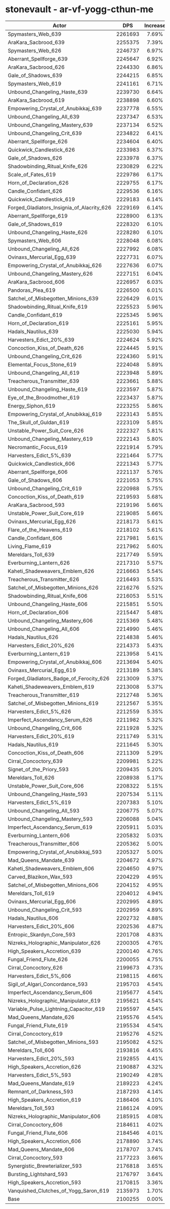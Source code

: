 # stonevault - ar-vf-yogg-cthun-me
| Actor | DPS | Increase |
|---|:---:|:---:|
|Spymasters_Web_639|2261693|7.69%|
|AraKara_Sacbrood_639|2255375|7.39%|
|Spymasters_Web_626|2246737|6.97%|
|Aberrant_Spellforge_639|2245647|6.92%|
|AraKara_Sacbrood_626|2244330|6.86%|
|Gale_of_Shadows_639|2244215|6.85%|
|Spymasters_Web_619|2241161|6.71%|
|Unbound_Changeling_Haste_639|2239730|6.64%|
|AraKara_Sacbrood_619|2238898|6.60%|
|Empowering_Crystal_of_Anubikkaj_639|2237778|6.55%|
|Unbound_Changeling_All_639|2237347|6.53%|
|Unbound_Changeling_Mastery_639|2237134|6.52%|
|Unbound_Changeling_Crit_639|2234822|6.41%|
|Aberrant_Spellforge_626|2234604|6.40%|
|Quickwick_Candlestick_626|2233983|6.37%|
|Gale_of_Shadows_626|2233978|6.37%|
|Shadowbinding_Ritual_Knife_626|2230829|6.22%|
|Scale_of_Fates_619|2229786|6.17%|
|Horn_of_Declaration_626|2229755|6.17%|
|Candle_Confidant_626|2229536|6.16%|
|Quickwick_Candlestick_619|2229183|6.14%|
|Forged_Gladiators_Insignia_of_Alacrity_626|2229169|6.14%|
|Aberrant_Spellforge_619|2228900|6.13%|
|Gale_of_Shadows_619|2228320|6.10%|
|Unbound_Changeling_Haste_626|2228280|6.10%|
|Spymasters_Web_606|2228048|6.08%|
|Unbound_Changeling_All_626|2227992|6.08%|
|Ovinaxs_Mercurial_Egg_639|2227731|6.07%|
|Empowering_Crystal_of_Anubikkaj_626|2227636|6.07%|
|Unbound_Changeling_Mastery_626|2227151|6.04%|
|AraKara_Sacbrood_606|2226957|6.03%|
|Pandoras_Plea_619|2226500|6.01%|
|Satchel_of_Misbegotten_Minions_639|2226429|6.01%|
|Shadowbinding_Ritual_Knife_619|2225523|5.96%|
|Candle_Confidant_619|2225345|5.96%|
|Horn_of_Declaration_619|2225161|5.95%|
|Hadals_Nautilus_639|2225030|5.94%|
|Harvesters_Edict_20%_639|2224624|5.92%|
|Concoction_Kiss_of_Death_626|2224445|5.91%|
|Unbound_Changeling_Crit_626|2224360|5.91%|
|Elemental_Focus_Stone_619|2224048|5.89%|
|Unbound_Changeling_All_619|2223948|5.89%|
|Treacherous_Transmitter_639|2223661|5.88%|
|Unbound_Changeling_Haste_619|2223597|5.87%|
|Eye_of_the_Broodmother_619|2223437|5.87%|
|Energy_Siphon_619|2223255|5.86%|
|Empowering_Crystal_of_Anubikkaj_619|2223143|5.85%|
|The_Skull_of_Guldan_619|2223109|5.85%|
|Unstable_Power_Suit_Core_626|2222327|5.81%|
|Unbound_Changeling_Mastery_619|2222143|5.80%|
|Necromantic_Focus_619|2221914|5.79%|
|Harvesters_Edict_5%_639|2221464|5.77%|
|Quickwick_Candlestick_606|2221343|5.77%|
|Aberrant_Spellforge_606|2221137|5.76%|
|Gale_of_Shadows_606|2221053|5.75%|
|Unbound_Changeling_Crit_619|2220988|5.75%|
|Concoction_Kiss_of_Death_619|2219593|5.68%|
|AraKara_Sacbrood_593|2219196|5.66%|
|Unstable_Power_Suit_Core_619|2219085|5.66%|
|Ovinaxs_Mercurial_Egg_626|2218173|5.61%|
|Flare_of_the_Heavens_619|2218102|5.61%|
|Candle_Confidant_606|2217981|5.61%|
|Living_Flame_619|2217962|5.60%|
|Mereldars_Toll_639|2217749|5.59%|
|Everburning_Lantern_626|2217310|5.57%|
|Kaheti_Shadeweavers_Emblem_626|2216663|5.54%|
|Treacherous_Transmitter_626|2216493|5.53%|
|Satchel_of_Misbegotten_Minions_626|2216276|5.52%|
|Shadowbinding_Ritual_Knife_606|2216053|5.51%|
|Unbound_Changeling_Haste_606|2215851|5.50%|
|Horn_of_Declaration_606|2215447|5.48%|
|Unbound_Changeling_Mastery_606|2215369|5.48%|
|Unbound_Changeling_All_606|2214990|5.46%|
|Hadals_Nautilus_626|2214838|5.46%|
|Harvesters_Edict_20%_626|2214373|5.43%|
|Everburning_Lantern_619|2213958|5.41%|
|Empowering_Crystal_of_Anubikkaj_606|2213694|5.40%|
|Ovinaxs_Mercurial_Egg_619|2213189|5.38%|
|Forged_Gladiators_Badge_of_Ferocity_626|2213009|5.37%|
|Kaheti_Shadeweavers_Emblem_619|2213008|5.37%|
|Treacherous_Transmitter_619|2212748|5.36%|
|Satchel_of_Misbegotten_Minions_619|2212567|5.35%|
|Harvesters_Edict_5%_626|2212559|5.35%|
|Imperfect_Ascendancy_Serum_626|2211982|5.32%|
|Unbound_Changeling_Crit_606|2211928|5.32%|
|Harvesters_Edict_20%_619|2211749|5.31%|
|Hadals_Nautilus_619|2211645|5.30%|
|Concoction_Kiss_of_Death_606|2211309|5.29%|
|Cirral_Concoctory_639|2209981|5.22%|
|Signet_of_the_Priory_593|2209435|5.20%|
|Mereldars_Toll_626|2208938|5.17%|
|Unstable_Power_Suit_Core_606|2208322|5.15%|
|Unbound_Changeling_Haste_593|2207534|5.11%|
|Harvesters_Edict_5%_619|2207383|5.10%|
|Unbound_Changeling_All_593|2206775|5.07%|
|Unbound_Changeling_Mastery_593|2206088|5.04%|
|Imperfect_Ascendancy_Serum_619|2205911|5.03%|
|Everburning_Lantern_606|2205832|5.03%|
|Treacherous_Transmitter_606|2205362|5.00%|
|Empowering_Crystal_of_Anubikkaj_593|2205327|5.00%|
|Mad_Queens_Mandate_639|2204672|4.97%|
|Kaheti_Shadeweavers_Emblem_606|2204650|4.97%|
|Carved_Blazikon_Wax_593|2204229|4.95%|
|Satchel_of_Misbegotten_Minions_606|2204152|4.95%|
|Mereldars_Toll_619|2204012|4.94%|
|Ovinaxs_Mercurial_Egg_606|2202995|4.89%|
|Unbound_Changeling_Crit_593|2202959|4.89%|
|Hadals_Nautilus_606|2202732|4.88%|
|Harvesters_Edict_20%_606|2202536|4.87%|
|Entropic_Skardyn_Core_593|2201708|4.83%|
|Nizreks_Holographic_Manipulator_626|2200305|4.76%|
|High_Speakers_Accretion_639|2200140|4.76%|
|Fungal_Friend_Flute_626|2200055|4.75%|
|Cirral_Concoctory_626|2199673|4.73%|
|Harvesters_Edict_5%_606|2198115|4.66%|
|Sigil_of_Algari_Concordance_593|2195703|4.54%|
|Imperfect_Ascendancy_Serum_606|2195677|4.54%|
|Nizreks_Holographic_Manipulator_619|2195621|4.54%|
|Variable_Pulse_Lightning_Capacitor_619|2195597|4.54%|
|Mad_Queens_Mandate_626|2195576|4.54%|
|Fungal_Friend_Flute_619|2195534|4.54%|
|Cirral_Concoctory_619|2195276|4.52%|
|Satchel_of_Misbegotten_Minions_593|2195082|4.52%|
|Mereldars_Toll_606|2193816|4.45%|
|Harvesters_Edict_20%_593|2192855|4.41%|
|High_Speakers_Accretion_626|2190887|4.32%|
|Harvesters_Edict_5%_593|2190249|4.28%|
|Mad_Queens_Mandate_619|2189223|4.24%|
|Remnant_of_Darkness_593|2187293|4.14%|
|High_Speakers_Accretion_619|2186406|4.10%|
|Mereldars_Toll_593|2186124|4.09%|
|Nizreks_Holographic_Manipulator_606|2185915|4.08%|
|Cirral_Concoctory_606|2184611|4.02%|
|Fungal_Friend_Flute_606|2184546|4.01%|
|High_Speakers_Accretion_606|2178890|3.74%|
|Mad_Queens_Mandate_606|2178707|3.74%|
|Cirral_Concoctory_593|2177223|3.66%|
|Synergistic_Brewterializer_593|2176818|3.65%|
|Bursting_Lightshard_593|2176797|3.64%|
|High_Speakers_Accretion_593|2170815|3.36%|
|Vanquished_Clutches_of_Yogg_Saron_619|2135973|1.70%|
|Base|2100255|0.00%|

